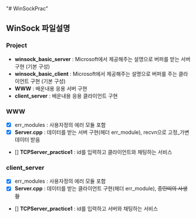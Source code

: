 "# WinSockPrac" 


## WinSock 파일설명

### Project
- **winsock_basic_server** : Microsoft에서 제공해주는 설명으로 버퍼를 받는 서버 구현 (기본 구성)
- **winsock_basic_client** : Microsoft에서 제공해주는 설명으로 버퍼를 주는 클라이언트 구현 (기본 구성)
- **WWW** : 배운내용 응용 서버 구현
- **client_server** : 배운내용 응용 클라이언트 구현 

### WWW
- [x] err_modules : 사용자정의 에러 모듈 포함
- [x] **Server.cpp** : 데이터를 받는 서버 구현(헤더 err_module), recvn으로 고정_가변 데이터 받음
- [] **TCPServer_practice1** : id를 입력하고 클라이언트와 채팅하는 서비스


### client_server
- [x] err_modules : 사용자정의 에러 모듈 포함
- [x] **Server.cpp** : 데이터를 받는 클라이언트 구현(헤더 err_module), ~~종민띠의 사생활~~
- [] **TCPServer_practice1** : id를 입력하고 서버와 채팅하는 서비스
